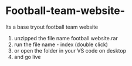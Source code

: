 # Football-team-website-
Its a base tryout football team website 

1. unzipped  the file name football website.rar
2. run the file name - index (double click)
3. or open the folder in your VS code on desktop
4. and go live 
